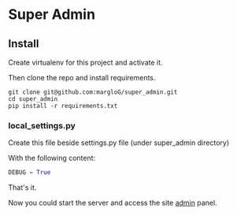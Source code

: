 # Super Admin

## Install
Create virtualenv for this project and activate it. 

Then clone the repo and install requirements.

```shell
git clone git@github.com:margloG/super_admin.git
cd super_admin
pip install -r requirements.txt
```

### local_settings.py
Create this file beside settings.py file (under super_admin directory)

With the following content:
```python
DEBUG = True
```

That's it.

Now you could start the server and access the site [admin](http://127.0.0.1:8000/admin/) panel.


